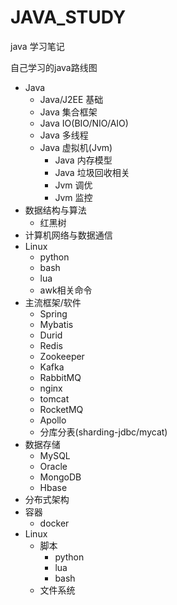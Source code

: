 # JAVA_STUDY

java 学习笔记

自己学习的java路线图

- Java
  - Java/J2EE 基础
  - Java 集合框架
  - Java IO(BIO/NIO/AIO)
  - Java 多线程
  - Java 虚拟机(Jvm)
    - Java 内存模型
    - Java 垃圾回收相关
    - Jvm 调优
    - Jvm 监控
- 数据结构与算法
  - 红黑树
- 计算机网络与数据通信
- Linux
  - python
  - bash
  - lua
  - awk相关命令
- 主流框架/软件
  - Spring
  - Mybatis
  - Durid
  - Redis
  - Zookeeper
  - Kafka
  - RabbitMQ
  - nginx
  - tomcat
  - RocketMQ
  - Apollo
  - 分库分表(sharding-jdbc/mycat)
- 数据存储
  - MySQL
  - Oracle
  - MongoDB
  - Hbase
- 分布式架构
- 容器
  - docker
- Linux
  - 脚本
    - python
    - lua
    - bash
  - 文件系统

